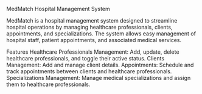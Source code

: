
MedMatch Hospital Management System

MedMatch is a hospital management system designed to streamline hospital operations by managing healthcare professionals, clients, appointments, and specializations. The system allows easy management of hospital staff, patient appointments, and associated medical services.

Features
Healthcare Professionals Management: Add, update, delete healthcare professionals, and toggle their active status.
Clients Management: Add and manage client details.
Appointments: Schedule and track appointments between clients and healthcare professionals.
Specializations Management: Manage medical specializations and assign them to healthcare professionals.